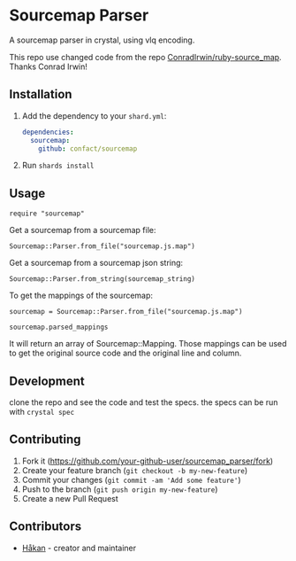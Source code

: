 # Sourcemap Parser

A sourcemap parser in crystal, using vlq encoding.

This repo use changed code from the repo [ConradIrwin/ruby-source_map](https://github.com/ConradIrwin/ruby-source_map). Thanks Conrad Irwin!

## Installation

1. Add the dependency to your `shard.yml`:

   ```yaml
   dependencies:
     sourcemap:
       github: confact/sourcemap
   ```

2. Run `shards install`

## Usage

```crystal
require "sourcemap"
```

Get a sourcemap from a sourcemap file:

```crystal
Sourcemap::Parser.from_file("sourcemap.js.map")
```

Get a sourcemap from a sourcemap json string:

```crystal
Sourcemap::Parser.from_string(sourcemap_string)
```

To get the mappings of the sourcemap:

```crystal
sourcemap = Sourcemap::Parser.from_file("sourcemap.js.map")

sourcemap.parsed_mappings
```

It will return an array of Sourcemap::Mapping. Those mappings can be used to get the original source code and the original line and column.


## Development

clone the repo and see the code and test the specs. the specs can be run with `crystal spec`

## Contributing

1. Fork it (<https://github.com/your-github-user/sourcemap_parser/fork>)
2. Create your feature branch (`git checkout -b my-new-feature`)
3. Commit your changes (`git commit -am 'Add some feature'`)
4. Push to the branch (`git push origin my-new-feature`)
5. Create a new Pull Request

## Contributors

- [Håkan](https://github.com/your-github-user) - creator and maintainer

